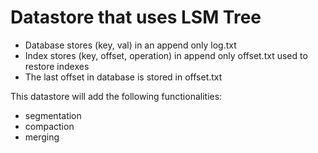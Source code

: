 # Datastore that uses LSM Tree

* Database stores (key, val) in an append only log.txt
* Index stores (key, offset, operation) in append only offset.txt used to restore indexes
* The last offset in database is stored in offset.txt

This datastore will add the following functionalities:
* segmentation
* compaction
* merging 
